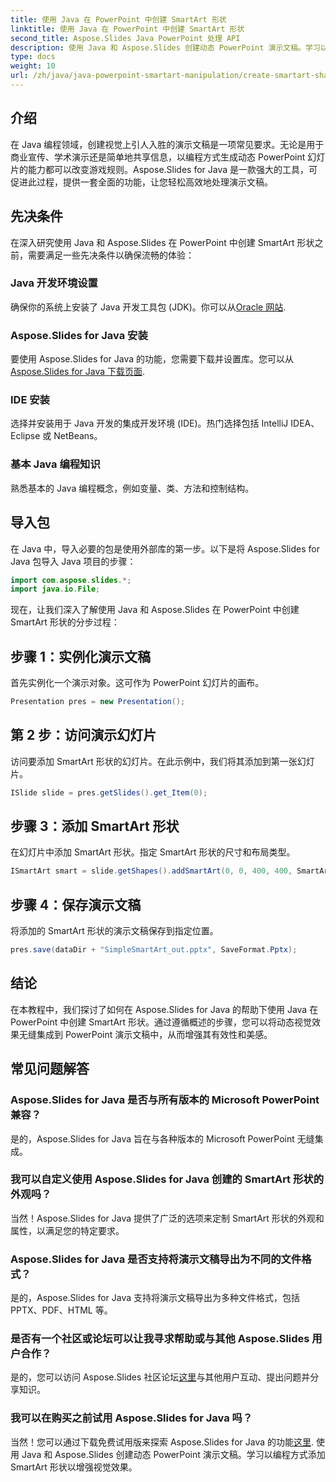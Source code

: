 ```yaml
---
title: 使用 Java 在 PowerPoint 中创建 SmartArt 形状
linktitle: 使用 Java 在 PowerPoint 中创建 SmartArt 形状
second_title: Aspose.Slides Java PowerPoint 处理 API
description: 使用 Java 和 Aspose.Slides 创建动态 PowerPoint 演示文稿。学习以编程方式添加 SmartArt 形状以增强视觉效果。
type: docs
weight: 10
url: /zh/java/java-powerpoint-smartart-manipulation/create-smartart-shape-powerpoint-java/
---
```

## 介绍
在 Java 编程领域，创建视觉上引人入胜的演示文稿是一项常见要求。无论是用于商业宣传、学术演示还是简单地共享信息，以编程方式生成动态 PowerPoint 幻灯片的能力都可以改变游戏规则。Aspose.Slides for Java 是一款强大的工具，可促进此过程，提供一套全面的功能，让您轻松高效地处理演示文稿。
## 先决条件
在深入研究使用 Java 和 Aspose.Slides 在 PowerPoint 中创建 SmartArt 形状之前，需要满足一些先决条件以确保流畅的体验：
### Java 开发环境设置
确保你的系统上安装了 Java 开发工具包 (JDK)。你可以从[Oracle 网站](https://www.oracle.com/java/technologies/javase-downloads.html).
### Aspose.Slides for Java 安装
要使用 Aspose.Slides for Java 的功能，您需要下载并设置库。您可以从[Aspose.Slides for Java 下载页面](https://releases.aspose.com/slides/java/).
### IDE 安装
选择并安装用于 Java 开发的集成开发环境 (IDE)。热门选择包括 IntelliJ IDEA、Eclipse 或 NetBeans。
### 基本 Java 编程知识
熟悉基本的 Java 编程概念，例如变量、类、方法和控制结构。

## 导入包
在 Java 中，导入必要的包是使用外部库的第一步。以下是将 Aspose.Slides for Java 包导入 Java 项目的步骤：

```java
import com.aspose.slides.*;
import java.io.File;
```
现在，让我们深入了解使用 Java 和 Aspose.Slides 在 PowerPoint 中创建 SmartArt 形状的分步过程：
## 步骤 1：实例化演示文稿
首先实例化一个演示对象。这可作为 PowerPoint 幻灯片的画布。
```java
Presentation pres = new Presentation();
```
## 第 2 步：访问演示幻灯片
访问要添加 SmartArt 形状的幻灯片。在此示例中，我们将其添加到第一张幻灯片。
```java
ISlide slide = pres.getSlides().get_Item(0);
```
## 步骤 3：添加 SmartArt 形状
在幻灯片中添加 SmartArt 形状。指定 SmartArt 形状的尺寸和布局类型。
```java
ISmartArt smart = slide.getShapes().addSmartArt(0, 0, 400, 400, SmartArtLayoutType.BasicBlockList);
```
## 步骤 4：保存演示文稿
将添加的 SmartArt 形状的演示文稿保存到指定位置。
```java
pres.save(dataDir + "SimpleSmartArt_out.pptx", SaveFormat.Pptx);
```

## 结论
在本教程中，我们探讨了如何在 Aspose.Slides for Java 的帮助下使用 Java 在 PowerPoint 中创建 SmartArt 形状。通过遵循概述的步骤，您可以将动态视觉效果无缝集成到 PowerPoint 演示文稿中，从而增强其有效性和美感。
## 常见问题解答
### Aspose.Slides for Java 是否与所有版本的 Microsoft PowerPoint 兼容？
是的，Aspose.Slides for Java 旨在与各种版本的 Microsoft PowerPoint 无缝集成。
### 我可以自定义使用 Aspose.Slides for Java 创建的 SmartArt 形状的外观吗？
当然！Aspose.Slides for Java 提供了广泛的选项来定制 SmartArt 形状的外观和属性，以满足您的特定要求。
### Aspose.Slides for Java 是否支持将演示文稿导出为不同的文件格式？
是的，Aspose.Slides for Java 支持将演示文稿导出为多种文件格式，包括 PPTX、PDF、HTML 等。
### 是否有一个社区或论坛可以让我寻求帮助或与其他 Aspose.Slides 用户合作？
是的，您可以访问 Aspose.Slides 社区论坛[这里](https://forum.aspose.com/c/slides/11)与其他用户互动、提出问题并分享知识。
### 我可以在购买之前试用 Aspose.Slides for Java 吗？
当然！您可以通过下载免费试用版来探索 Aspose.Slides for Java 的功能[这里](https://releases.aspose.com/).
使用 Java 和 Aspose.Slides 创建动态 PowerPoint 演示文稿。学习以编程方式添加 SmartArt 形状以增强视觉效果。